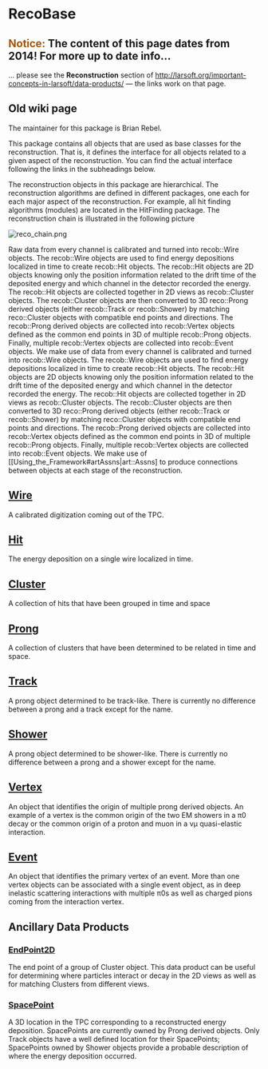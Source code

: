 

# RecoBase

## <span style="color:#aa5500;">Notice:</span> The content of this page dates from 2014! For more up to date info…

… please see the **Reconstruction** section of http://larsoft.org/important-concepts-in-larsoft/data-products/ — the links work on that page.

## Old wiki page

The maintainer for this package is Brian Rebel.

This package contains all objects that are used as base classes for the reconstruction. That is, it defines the interface for all objects related to a given aspect of the reconstruction. You can find the actual interface following the links in the subheadings below.

The reconstruction objects in this package are hierarchical. The reconstruction algorithms are defined in different packages, one each for each major aspect of the reconstruction. For example, all hit finding algorithms (modules) are located in the HitFinding package. The reconstruction chain is illustrated in the following picture

![reco_chain.png](/assets/img/larsoft/reco_chain.png)

Raw data from every channel is calibrated and turned into recob::Wire objects. The recob::Wire objects are used to find energy depositions localized in time to create recob::Hit objects. The recob::Hit objects are 2D objects knowing only the position information related to the drift time of the deposited energy and which channel in the detector recorded the energy. The recob::Hit objects are collected together in 2D views as recob::Cluster objects. The recob::Cluster objects are then converted to 3D reco::Prong derived objects (either recob::Track or recob::Shower) by matching reco::Cluster objects with compatible end points and directions. The recob::Prong derived objects are collected into recob::Vertex objects defined as the common end points in 3D of multiple recob::Prong objects. Finally, multiple recob::Vertex objects are collected into recob::Event objects. We make use of [](Using_the_Framework#artAssns) data from every channel is calibrated and turned into recob::Wire objects. The recob::Wire objects are used to find energy depositions localized in time to create recob::Hit objects. The recob::Hit objects are 2D objects knowing only the position information related to the drift time of the deposited energy and which channel in the detector recorded the energy. The recob::Hit objects are collected together in 2D views as recob::Cluster objects. The recob::Cluster objects are then converted to 3D reco::Prong derived objects (either recob::Track or recob::Shower) by matching reco::Cluster objects with compatible end points and directions. The recob::Prong derived objects are collected into recob::Vertex objects defined as the common end points in 3D of multiple recob::Prong objects. Finally, multiple recob::Vertex objects are collected into recob::Event objects. We make use of \[\[Using_the_Framework#artAssns\|art::Assns\] to produce connections between objects at each stage of the reconstruction.

## [Wire](https://cdcvs.fnal.gov/redmine/projects/larsoftsvn/repository/entry/trunk/RecoBase/Wire.h)

A calibrated digitization coming out of the TPC.

## [Hit](https://cdcvs.fnal.gov/redmine/projects/larsoftsvn/repository/entry/trunk/RecoBase/Hit.h)

The energy deposition on a single wire localized in time.

## [Cluster](https://cdcvs.fnal.gov/redmine/projects/larsoftsvn/repository/entry/trunk/RecoBase/Cluster.h)

A collection of hits that have been grouped in time and space

## [Prong](https://cdcvs.fnal.gov/redmine/projects/larsoftsvn/repository/entry/trunk/RecoBase/Prong.h)

A collection of clusters that have been determined to be related in time and space.

## [Track](https://cdcvs.fnal.gov/redmine/projects/larsoftsvn/repository/entry/trunk/RecoBase/Track.h)

A prong object determined to be track-like. There is currently no difference between a prong and a track except for the name.

## [Shower](https://cdcvs.fnal.gov/redmine/projects/larsoftsvn/repository/entry/trunk/RecoBase/Shower.h)

A prong object determined to be shower-like. There is currently no difference between a prong and a shower except for the name.

## [Vertex](https://cdcvs.fnal.gov/redmine/projects/larsoftsvn/repository/entry/trunk/RecoBase/Vertex.h)

An object that identifies the origin of multiple prong derived objects. An example of a vertex is the common origin of the two EM showers in a π0 decay or the common origin of a proton and muon in a νμ quasi-elastic interaction.

## [Event](https://cdcvs.fnal.gov/redmine/projects/larsoftsvn/repository/entry/trunk/RecoBase/Event.h)

An object that identifies the primary vertex of an event. More than one vertex objects can be associated with a single event object, as in deep inelastic scattering interactions with multiple π0s as well as charged pions coming from the interaction vertex.

## Ancillary Data Products

### [EndPoint2D](https://cdcvs.fnal.gov/redmine/projects/larsoftsvn/repository/entry/trunk/RecoBase/EndPoint2D.h)

The end point of a group of Cluster object. This data product can be useful for determining where particles interact or decay in the 2D views as well as for matching Clusters from different views.

### [SpacePoint](https://cdcvs.fnal.gov/redmine/projects/larsoftsvn/repository/entry/trunk/RecoBase/SpacePoint.h)

A 3D location in the TPC corresponding to a reconstructed energy deposition. SpacePoints are currently owned by Prong derived objects. Only Track objects have a well defined location for their SpacePoints; SpacePoints owned by Shower objects provide a probable description of where the energy deposition occurred.

